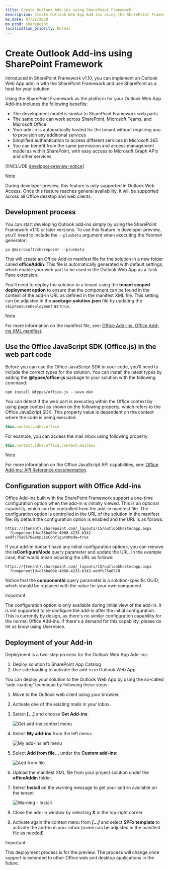 ```yaml
---
title: Create Outlook Add-ins using SharePoint Framework
description: Create Outlook Web App Add-ins using the SharePoint Framework
ms.date: 07/21/2020
ms.prod: sharepoint
localization_priority: Normal
---
```


# Create Outlook Add-ins using SharePoint Framework

Introduced in SharePoint Framework v1.10, you can implement an Outlook Web App add-in with the SharePoint Framework and use SharePoint as a host for your solution.

Using the SharePoint Framework as the platform for your Outlook Web App Add-ins includes the following benefits:

- The development model is similar to SharePoint Framework web parts
- The same code can work across SharePoint, Microsoft Teams, and Microsoft Office
- Your add-in is automatically hosted for the tenant without requiring you to provision any additional services
- Simplified authentication to access different services in Microsoft 365
- You can benefit from the same permission and access management model as within SharePoint, with easy access to Microsoft Graph APIs and other services

[!INCLUDE [developer-preview-notice](../../includes/snippets/developer-preview-notice.md)]

> [!NOTE]
> During developer preview, this feature is only supported in Outlook Web Access. Once this feature reaches general availability, it will be supported across all Office desktop and web clients.

## Development process

You can start developing Outlook add-ins simply by using the SharePoint Framework v1.10 or later versions. To use this feature in developer preview, you'll need to include the `--plusbeta` argument when executing the Yeoman generator:

```console
yo @microsoft/sharepoint --plusbeta
```

This will create an Office Add-in manifest file for the solution in a new folder called **officeAddin**. This file is automatically generated with default settings, which enable your web part to be used in the Outlook Web App as a Task Pane extension.

You'll need to deploy the solution to a tenant using the **tenant scoped deployment option** to ensure that the component can be found in the context of the add-in URL as defined in the manifest XML file. This setting can be adjusted in the **package-solution.json** file by updating the `skipFeatureDeployment` as `true`.

> [!NOTE]
> For more information on the manifest file, see: [Office Add-ins: Office Add-ins XML manifest](https://docs.microsoft.com/office/dev/add-ins/develop/add-in-manifests).

## Use the Office JavaScript SDK (Office.js) in the web part code

Before you can use the Office JavaScript SDK in your code, you'll need to include the correct types for the solution. You can install the latest types by adding the **\@types/office-js** package to your solution with the following command:

```console
npm install @types/office-js --save-dev
```

You can detect if the web part is executing within the Office context by using page context as shown on the following property, which refers to the Office JavaScript SDK. This property value is dependent on the context where the code is being executed.

```javascript
this.context.sdks.office
```

For example, you can access the mail inbox using following property:

```javascript
this.context.sdks.office.context.mailbox
```

> [!NOTE]
> For more information on the Office JavaScript API capabilities, see: [Office Add-ins: API Reference documentation](https://docs.microsoft.com/office/dev/add-ins/reference/javascript-api-for-office).

## Configuration support with Office Add-ins

Office Add-ins built with the SharePoint Framework support a one-time configuration option when the add-in is initially viewed. This is an optional capability, which can be controlled from the add-in manifest file. The configuration option is controlled in the URL of the solution in the manifest file. By default the configuration option is enabled and the URL is as follows:

```http
https://{tenant}.sharepoint.com/_layouts/15/outlookhostedapp.aspx
  ?componentId=c76ba09e-4068-4233-b342-aedfc75a6578&amp;isConfigureMode=true
```

If your add-in doesn't have any initial configuration options, you can remove the **isConfigureMode** query parameter and update the URL. In the example case, that would mean adjusting the URL as follows:

```http
https://{tenant}.sharepoint.com/_layouts/15/outlookhostedapp.aspx
  ?componentId=c76ba09e-4068-4233-b342-aedfc75a6578
```

Notice that the **componentId** query parameter is a solution-specific GUID, which should be replaced with the value for your own component.

> [!IMPORTANT]
> The configuration option is only available during initial view of the add-in. It is not supported to re-configure the add-in after the initial configuration. This is currently by design, as there's no similar configuration capability for the normal Office Add-ins. If there's a demand for this capability, please do let us know using UserVoice.

## Deployment of your Add-in

Deployment is a two-step process for the Outlook Web App Add-ins:

1. Deploy solution to SharePoint App Catalog
1. Use side loading to activate the add-in in Outlook Web App

You can deploy your solution to the Outlook Web App by using the so-called 'side-loading' technique by following these steps:

1. Move to the Outlook web client using your browser.
1. Activate one of the existing mails in your inbox.
1. Select **[...]** and choose **Get Add-ins**:

   ![Get add-ins context menu](../images/add-in-get-add-ins-context-menu.png)

1. Select **My add-ins** from the left menu:

    ![My add-ins left menu](../images/add-in-my-addins-menu.png)

1. Select **Add from file...** under the **Custom add-ins**:

    ![Add from file](../images/add-in-add-from-file.png)

1. Upload the manifest XML file from your project solution under the **officeAddin** folder.
1. Select **Install** on the warning message to get your add-in available on the tenant

    ![Warning - Install](../images/add-in-install-warning.png)

1. Close the add-in window by selecting **X** in the top-right corner
1. Activate again the context menu from ***[...]*** and select **SPFx template** to activate the add-in in your inbox (name can be adjusted in the manifest file as needed)

> [!IMPORTANT]
> This deployment process is for the preview. The process will change once support is extended to other Office web and desktop applications in the future.
